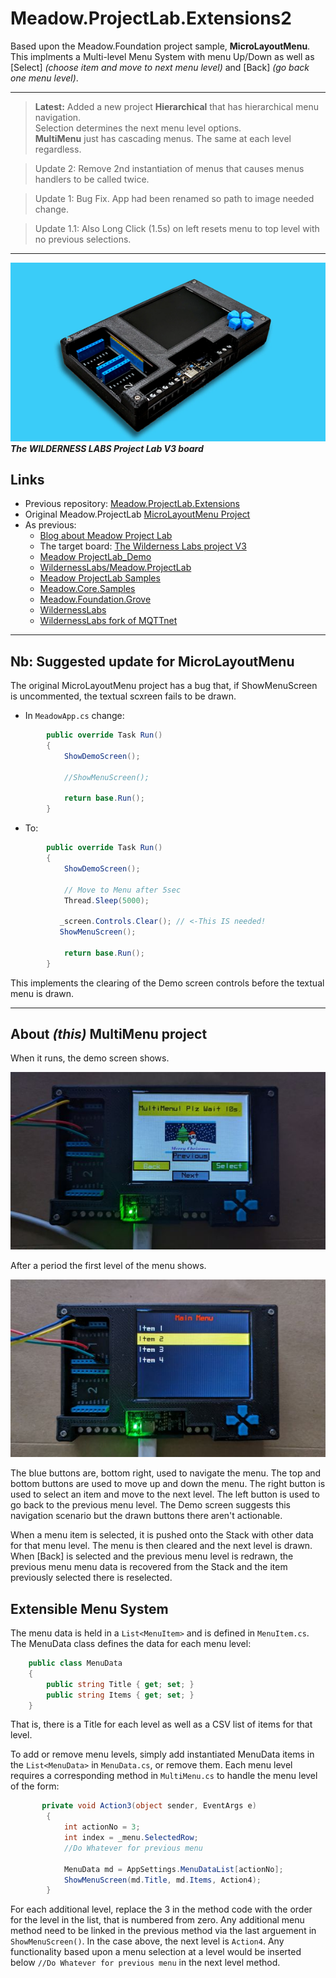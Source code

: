 # Meadow.ProjectLab.Extensions2

Based upon the Meadow.Foundation project sample, **MicroLayoutMenu**.  
This implments a Multi-level Menu System with menu Up/Down as well as [Select] _(choose item and move to next menu level)_ and [Back] _(go back one menu level)_.

<hr/>

> **Latest:** Added a new project **Hierarchical** that has hierarchical menu navigation.  
Selection determines the next menu level options.  
**MultiMenu** just has cascading menus. The same at each level regardless.  

> Update 2: Remove 2nd instantiation of menus that causes menus handlers to be called twice.  

> Update 1: Bug Fix. App had been renamed so path to image needed change.  

> Update 1.1: Also Long Click (1.5s) on left resets menu to top level with no previous selections.

<hr/>

![The board](https://github.com/djaus2/Meadow.ProjectLab.Extensions/blob/master/theboard.png)  
**_The WILDERNESS LABS Project Lab V3 board_**

## Links

- Previous repository: [Meadow.ProjectLab.Extensions](https://github.com/djaus2/Meadow.ProjectLab.Extensions)
- Original Meadow.ProjectLab [MicroLayoutMenu Project](https://github.com/WildernessLabs/Meadow.ProjectLab.Samples/tree/main/Source/MicroLayoutMenu)
- As previous:
  - [Blog about Meadow Project Lab](https://davidjones.sportronics.com.au/med/WildernessLabs_Project_Lab-About_Project_Lab_V3-med.html)
  - The target board:  [The Wilderness Labs project V3](https://store.wildernesslabs.co/collections/frontpage/products/project-lab-board)
  - [Meadow ProjectLab_Demo](https://github.com/WildernessLabs/Meadow.ProjectLab/tree/main/Source/)
  - [WildernessLabs/Meadow.ProjectLab](https://github.com/WildernessLabs/Meadow.ProjectLab)
  - [Meadow ProjectLab Samples](https://github.com/WildernessLabs/Meadow.ProjectLab.Samples)
  - [Meadow.Core.Samples](https://github.com/WildernessLabs/Meadow.Core.Samples)
  - [Meadow.Foundation.Grove](https://github.com/WildernessLabs/Meadow.Foundation.Grove)
  - [WildernessLabs](https://github.com/Wildernesslabs)
  - [WildernessLabs fork of MQTTnet](https://github.com/WildernessLabs/MQTTnet)

---

## Nb: Suggested update for MicroLayoutMenu

The original MicroLayoutMenu project has a bug that, if ShowMenuScreen is uncommented, the textual scxreen fails to be drawn.

- In ```MeadowApp.cs``` change:
```cs 
        public override Task Run()
        {
            ShowDemoScreen();

            //ShowMenuScreen();

            return base.Run();
        }
```
- To:  
```cs
        public override Task Run()
        {
            ShowDemoScreen();

            // Move to Menu after 5sec
            Thread.Sleep(5000);

           _screen.Controls.Clear(); // <-This IS needed!
           ShowMenuScreen();

            return base.Run();
        }
```

This implements the clearing of the Demo screen controls before the textual menu is drawn.

---

## About _(this)_ MultiMenu project

When it runs, the demo screen shows.


![The demo screen](./MultiMenu/menu0.jpg)


After a period the first level of the menu shows.

![The menu screen](./MultiMenu/Menu1.jpg)

The blue buttons are, bottom right, used to navigate the menu.
The top and bottom buttons are used to move up and down the menu. The right button is used to select an item and move to the next level. 
The left button is used to go back to the previous menu level. 
The Demo screen suggests this navigation scenario but the drawn buttons there aren't actionable.


When a menu item is selected, it is pushed onto the Stack with other data for that menu level. The menu is then cleared and the next level is drawn.
When [Back] is selected and the previous menu level is redrawn, the previous menu menu data is recovered from the Stack and the item previously selected there is reselected.


## Extensible Menu System

The menu data is held in a ```List<MenuItem>``` and is defined in ```MenuItem.cs```. The MenuData class defines the data for each menu level:

```cs
    public class MenuData
    {
        public string Title { get; set; }
        public string Items { get; set; }
    }
```

That is, there is a Title for each level as well as a CSV list of items for that level. 

To add or remove menu levels, simply add instantiated MenuData items in the ```List<MenuData>``` in ```MenuData.cs```, or remove them.
Each menu level requires a corresponding method in  ```MultiMenu.cs``` to handle the menu level of the form:

```cs
       private void Action3(object sender, EventArgs e)
        {
            int actionNo = 3;
            int index = _menu.SelectedRow;
            //Do Whatever for previous menu

            MenuData md = AppSettings.MenuDataList[actionNo];
            ShowMenuScreen(md.Title, md.Items, Action4);
        }
```

For each additional level, replace the 3 in the method code with the order for the level in the list, that is numbered from zero.
Any additional menu method need to be linked in the previous method via the last arguement in ```ShowMenuScreen()```. In the case above, the next level is ```Action4```.
Any functionality based upon a menu selection at a level would be inserted below ```//Do Whatever for previous menu``` in the next level method.
